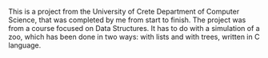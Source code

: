 This is a project from the University of Crete Department of Computer Science, that was completed by me from start to finish.
The project was from a course focused on Data Structures.
It has to do with a simulation of a zoo, which has been done in two ways: with lists and with trees, written in C language.
